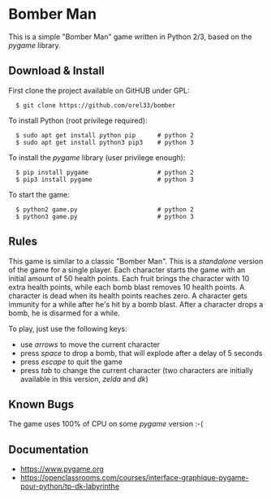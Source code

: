 # Bomber Man #

This is a simple "Bomber Man" game written in Python 2/3, based on the *pygame* library.

## Download & Install ##

First clone the project available on GitHUB under GPL:

```
  $ git clone https://github.com/orel33/bomber
```

To install Python (root privilege required):

```
  $ sudo apt get install python pip      # python 2
  $ sudo apt get install python3 pip3    # python 3
```

To install the *pygame* library (user privilege enough):

```
  $ pip install pygame                   # python 2
  $ pip3 install pygame                  # python 3
```

To start the game:

```
  $ python2 game.py                      # python 2
  $ python3 game.py                      # python 3
```

## Rules ##

This game is similar to a classic "Bomber Man". This is a *standalone* version of the game for a single player. Each character starts the game with an initial amount of 50 health points. Each fruit brings the character with 10 extra health points, while each bomb blast removes 10 health points. A character is dead when its health points reaches zero.
A character gets immunity for a while after he's hit by a bomb blast. After a character drops a bomb, he is disarmed for a while.

To play, just use the following keys:
  * use *arrows* to move the current character
  * press *space* to drop a bomb, that will explode after a delay of 5 seconds
  * press *escape* to quit the game
  * press *tab* to change the current character (two characters are initially available in this version, *zelda* and *dk*)

## Known Bugs ##

The game uses 100% of CPU on some *pygame* version :-(

## Documentation ##

  * https://www.pygame.org
  * https://openclassrooms.com/courses/interface-graphique-pygame-pour-python/tp-dk-labyrinthe
